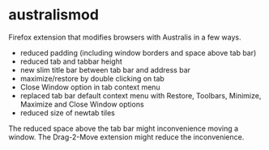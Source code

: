 australismod
============

Firefox extension that modifies browsers with Australis in a few ways.

* reduced padding (including window borders and space above tab bar)
* reduced tab and tabbar height
* new slim title bar between tab bar and address bar
* maximize/restore by double clicking on tab
* Close Window option in tab context menu
* replaced tab bar default context menu with Restore, Toolbars, Minimize, Maximize and Close Window options
* reduced size of newtab tiles

The reduced space above the tab bar might inconvenience moving a window.
The Drag-2-Move extension might reduce the inconvenience.
